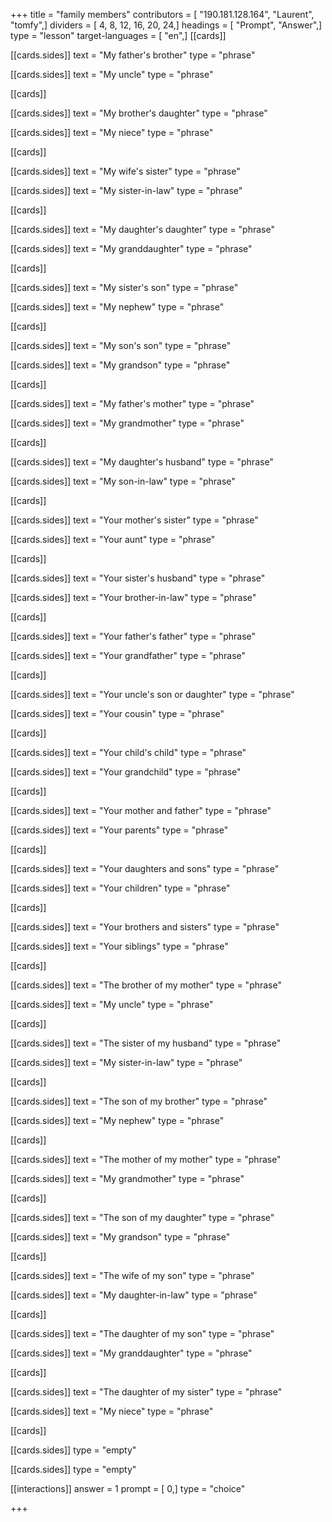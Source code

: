 +++
title = "family members"
contributors = [ "190.181.128.164", "Laurent", "tomfy",]
dividers = [ 4, 8, 12, 16, 20, 24,]
headings = [ "Prompt", "Answer",]
type = "lesson"
target-languages = [ "en",]
[[cards]]

[[cards.sides]]
text = "My father's brother"
type = "phrase"

[[cards.sides]]
text = "My uncle"
type = "phrase"

[[cards]]

[[cards.sides]]
text = "My brother's daughter"
type = "phrase"

[[cards.sides]]
text = "My niece"
type = "phrase"

[[cards]]

[[cards.sides]]
text = "My wife's sister"
type = "phrase"

[[cards.sides]]
text = "My sister-in-law"
type = "phrase"

[[cards]]

[[cards.sides]]
text = "My daughter's daughter"
type = "phrase"

[[cards.sides]]
text = "My granddaughter"
type = "phrase"

[[cards]]

[[cards.sides]]
text = "My sister's son"
type = "phrase"

[[cards.sides]]
text = "My nephew"
type = "phrase"

[[cards]]

[[cards.sides]]
text = "My son's son"
type = "phrase"

[[cards.sides]]
text = "My grandson"
type = "phrase"

[[cards]]

[[cards.sides]]
text = "My father's mother"
type = "phrase"

[[cards.sides]]
text = "My grandmother"
type = "phrase"

[[cards]]

[[cards.sides]]
text = "My daughter's husband"
type = "phrase"

[[cards.sides]]
text = "My son-in-law"
type = "phrase"

[[cards]]

[[cards.sides]]
text = "Your mother's sister"
type = "phrase"

[[cards.sides]]
text = "Your aunt"
type = "phrase"

[[cards]]

[[cards.sides]]
text = "Your sister's husband"
type = "phrase"

[[cards.sides]]
text = "Your brother-in-law"
type = "phrase"

[[cards]]

[[cards.sides]]
text = "Your father's father"
type = "phrase"

[[cards.sides]]
text = "Your grandfather"
type = "phrase"

[[cards]]

[[cards.sides]]
text = "Your uncle's son or daughter"
type = "phrase"

[[cards.sides]]
text = "Your cousin"
type = "phrase"

[[cards]]

[[cards.sides]]
text = "Your child's child"
type = "phrase"

[[cards.sides]]
text = "Your grandchild"
type = "phrase"

[[cards]]

[[cards.sides]]
text = "Your mother and father"
type = "phrase"

[[cards.sides]]
text = "Your parents"
type = "phrase"

[[cards]]

[[cards.sides]]
text = "Your daughters and sons"
type = "phrase"

[[cards.sides]]
text = "Your children"
type = "phrase"

[[cards]]

[[cards.sides]]
text = "Your brothers and sisters"
type = "phrase"

[[cards.sides]]
text = "Your siblings"
type = "phrase"

[[cards]]

[[cards.sides]]
text = "The brother of my mother"
type = "phrase"

[[cards.sides]]
text = "My uncle"
type = "phrase"

[[cards]]

[[cards.sides]]
text = "The sister of my husband"
type = "phrase"

[[cards.sides]]
text = "My sister-in-law"
type = "phrase"

[[cards]]

[[cards.sides]]
text = "The son of my brother"
type = "phrase"

[[cards.sides]]
text = "My nephew"
type = "phrase"

[[cards]]

[[cards.sides]]
text = "The mother of my mother"
type = "phrase"

[[cards.sides]]
text = "My grandmother"
type = "phrase"

[[cards]]

[[cards.sides]]
text = "The son of my daughter"
type = "phrase"

[[cards.sides]]
text = "My grandson"
type = "phrase"

[[cards]]

[[cards.sides]]
text = "The wife of my son"
type = "phrase"

[[cards.sides]]
text = "My daughter-in-law"
type = "phrase"

[[cards]]

[[cards.sides]]
text = "The daughter of my son"
type = "phrase"

[[cards.sides]]
text = "My granddaughter"
type = "phrase"

[[cards]]

[[cards.sides]]
text = "The daughter of my sister"
type = "phrase"

[[cards.sides]]
text = "My niece"
type = "phrase"

[[cards]]

[[cards.sides]]
type = "empty"

[[cards.sides]]
type = "empty"

[[interactions]]
answer = 1
prompt = [ 0,]
type = "choice"

+++
